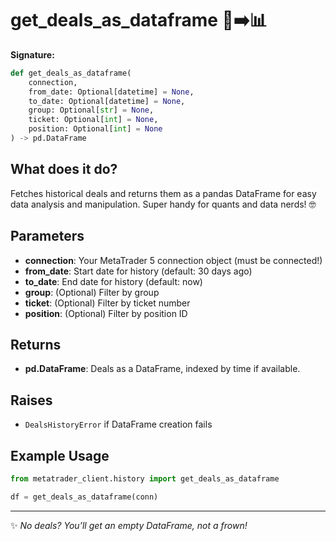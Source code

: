 # get_deals_as_dataframe 🧾➡️📊

**Signature:**
```python
def get_deals_as_dataframe(
    connection,
    from_date: Optional[datetime] = None,
    to_date: Optional[datetime] = None,
    group: Optional[str] = None,
    ticket: Optional[int] = None,
    position: Optional[int] = None
) -> pd.DataFrame
```

## What does it do?
Fetches historical deals and returns them as a pandas DataFrame for easy data analysis and manipulation. Super handy for quants and data nerds! 🤓

## Parameters
- **connection**: Your MetaTrader 5 connection object (must be connected!)
- **from_date**: Start date for history (default: 30 days ago)
- **to_date**: End date for history (default: now)
- **group**: (Optional) Filter by group
- **ticket**: (Optional) Filter by ticket number
- **position**: (Optional) Filter by position ID

## Returns
- **pd.DataFrame**: Deals as a DataFrame, indexed by time if available.

## Raises
- `DealsHistoryError` if DataFrame creation fails

## Example Usage
```python
from metatrader_client.history import get_deals_as_dataframe

df = get_deals_as_dataframe(conn)
```

---

✨ _No deals? You’ll get an empty DataFrame, not a frown!_
